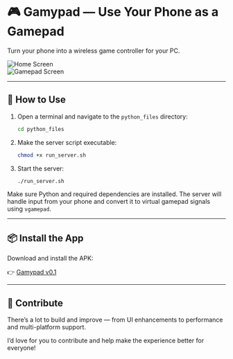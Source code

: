 # 🎮 Gamypad — Use Your Phone as a Gamepad

Turn your phone into a wireless game controller for your PC.

![Home Screen](https://github.com/user-attachments/assets/fcb73152-c5d7-47dd-8188-1af9c9d23ffe)  
![Gamepad Screen](https://github.com/user-attachments/assets/ab5b2e23-9809-4d92-b49b-c70fe109d949)

---

## 🚀 How to Use

1. Open a terminal and navigate to the `python_files` directory:

   ```bash
   cd python_files
   ```

2. Make the server script executable:

   ```bash
   chmod +x run_server.sh
   ```

3. Start the server:
   ```bash
   ./run_server.sh
   ```

Make sure Python and required dependencies are installed. The server will handle input from your phone and convert it to virtual gamepad signals using `vgamepad`.

---

## 📦 Install the App

Download and install the APK:

👉 [Gamypad v0.1](https://github.com/abhijeetsagr-g/gamypad/blob/main/app-release.apk)

---

## 🤝 Contribute

There’s a lot to build and improve — from UI enhancements to performance and multi-platform support.

I’d love for you to contribute and help make the experience better for everyone!
